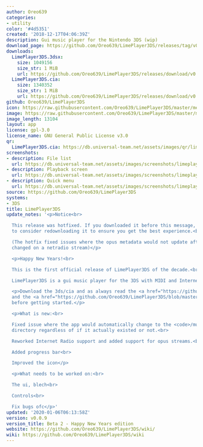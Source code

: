 ```yaml
---
author: Oreo639
categories:
- utility
color: '#4d5351'
created: '2018-12-17T04:06:39Z'
description: Gui music player for the Nintendo 3DS (wip)
download_page: https://github.com/Oreo639/LimePlayer3DS/releases/tag/v0.0.9
downloads:
  LimePlayer3DS.3dsx:
    size: 1049156
    size_str: 1 MiB
    url: https://github.com/Oreo639/LimePlayer3DS/releases/download/v0.0.9/LimePlayer3DS.3dsx
  LimePlayer3DS.cia:
    size: 1340352
    size_str: 1 MiB
    url: https://github.com/Oreo639/LimePlayer3DS/releases/download/v0.0.9/LimePlayer3DS.cia
github: Oreo639/LimePlayer3DS
icon: https://raw.githubusercontent.com/Oreo639/LimePlayer3DS/master/meta/icon.png
image: https://raw.githubusercontent.com/Oreo639/LimePlayer3DS/master/meta/banner.png
image_length: 13104
layout: app
license: gpl-3.0
license_name: GNU General Public License v3.0
qr:
  LimePlayer3DS.cia: https://db.universal-team.net/assets/images/qr/limeplayer3ds.cia.png
screenshots:
- description: File list
  url: https://db.universal-team.net/assets/images/screenshots/limeplayer3ds/file-list.png
- description: Playback screen
  url: https://db.universal-team.net/assets/images/screenshots/limeplayer3ds/playback-screen.png
- description: Quick menu
  url: https://db.universal-team.net/assets/images/screenshots/limeplayer3ds/quick-menu.png
source: https://github.com/Oreo639/LimePlayer3DS
systems:
- 3DS
title: LimePlayer3DS
update_notes: '<p>Notice<br>

  This release was hotfixed. If you downloaded it before this message, you might want
  to consider redownloading it to ensure you get the best experience.<br>

  (The hotfix fixed issues where the opus metadata would not update after the song
  changed on a netradio stream)</p>

  <p>Happy New Years!<br>

  This is the first official release of LimePlayer3DS of the decade.<br>

  LimePlayer3DS is a gui music player for the 3DS with MIDI and Internet Radio support.</p>

  <p>Download the 3ds/cia and as always read the <a href="https://github.com/Oreo639/LimePlayer3DS/wiki">wiki</a>
  and the <a href="https://github.com/Oreo639/LimePlayer3DS/blob/master/README.md">readme</a>
  before getting started.</p>

  <p>What is new:<br>

  Fixed issue where the app would automatically change to the <code>/music</code>
  directory regardless of if it actually existed or not.<br>

  Reworked Internet Radio support and added support for opus streams.<br>

  Added progress bar<br>

  Improved the icon</p>

  <p>What needs to be worked on:<br>

  The ui, blech<br>

  Controls<br>

  Fix bugs ofc</p>'
updated: '2020-01-06T06:13:58Z'
version: v0.0.9
version_title: Beta 2 - Happy New Years edition
website: https://github.com/Oreo639/LimePlayer3DS/wiki/
wiki: https://github.com/Oreo639/LimePlayer3DS/wiki
---
```

